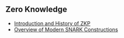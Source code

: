 ## Zero Knowledge

* [Introduction and History of ZKP](https://www.youtube.com/watch?v=uchjTIlPzFo&list=PLS01nW3Rtgor_yJmQsGBZAg5XM4TSGpPs)
* [Overview of Modern SNARK Constructions](https://www.youtube.com/watch?v=bGEXYpt3sj0)
